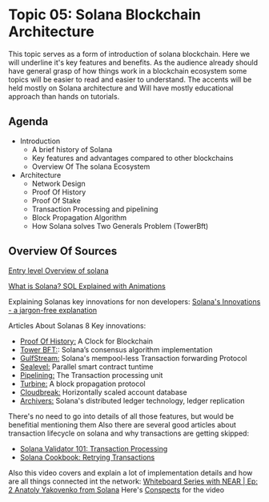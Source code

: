# Topic 05: Solana Blockchain Architecture

This topic serves as a form of introduction of solana blockchain. Here we will underline it's key features and benefits. As the audience already should have general grasp of how things work in a blockchain ecosystem some topics will be easier to read and easier to understand. The accents will be held mostly on Solana architecture and Will have mostly educational approach than hands on tutorials.

## Agenda

* Introduction
  * A brief history of Solana
  * Key features and advantages compared to other blockchains
  * Overview Of The solana Ecosystem
* Architecture
  * Network Design
  * Proof Of History
  * Proof Of Stake
  * Transaction Processing and pipelining
  * Block Propagation Algorithm
  * How Solana solves Two Generals Problem (TowerBft)

## Overview Of Sources

[Entry level Overview of solana](https://2501babe.github.io/posts/solana101.html)

[What is Solana? SOL Explained with Animations](https://www.youtube.com/watch?v=1jzROE6EhxM)

Explaining Solanas key innovations for non developers: [Solana's Innovations - a jargon-free explanation](https://learn.figment.io/tutorials/explaining-solana-for-beginners)

Articles About Solanas 8 Key innovations:

* [Proof Of History:](https://medium.com/solana-labs/proof-of-history-a-clock-for-blockchain-cf47a61a9274) A Clock for Blockchain
* [Tower BFT:](https://medium.com/solana-labs/tower-bft-solanas-high-performance-implementation-of-pbft-464725911e79): Solana’s consensus algorithm implementation
* [GulfStream:](https://medium.com/solana-labs/gulf-stream-solanas-mempool-less-transaction-forwarding-protocol-d342e72186ad) Solana's mempool-less Transaction forwarding Protocol
* [Sealevel:](topic-05-solana-blockchain-architecture-3.md) Parallel smart contract tuntime
* [Pipelining:](https://medium.com/solana-labs/pipelining-in-solana-the-transaction-processing-unit-2bb01dbd2d8f) The Transaction processing unit
* [Turbine:](https://medium.com/solana-labs/turbine-solanas-block-propagation-protocol-solves-the-scalability-trilemma-2ddba46a51db) A block propagation protocol
* [Cloudbreak:](https://medium.com/solana-labs/cloudbreak-solanas-horizontally-scaled-state-architecture-9a86679dcbb1) Horizontally scaled account database
* [Archivers:](https://docs.solana.com/proposals/ledger-replication-to-implement) Solana's distributed ledger technology, ledger replication

There's no need to go into details of all those features, but would be benefitial mentioning them Also there are several good articles about transaction lifecycle on solana and why transactions are getting skipped:

* [Solana Validator 101: Transaction Processing](https://jito-labs.medium.com/solana-validator-101-transaction-processing-90bcdc271143)
* [Solana Cookbook: Retrying Transactions](https://solanacookbook.com/guides/retrying-transactions.html#facts)

Also this video covers and explain a lot of implementation details and how are all things connected int the network: [Whiteboard Series with NEAR | Ep: 2 Anatoly Yakovenko from Solana](https://www.youtube.com/watch?v=rKGhbC6Uync) Here's [Conspects](https://github.com/lsmod/proof-of-history-explained#ok-i-get-proof-of-history-whats-the-point) for the video
